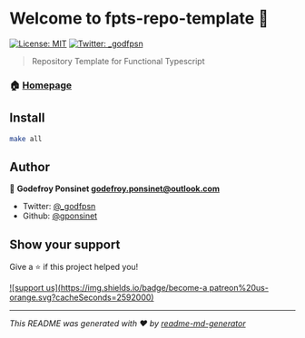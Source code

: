 # Welcome to fpts-repo-template 👋
[![License: MIT](https://img.shields.io/badge/License-MIT-yellow.svg)](#)
[![Twitter: \_godfpsn](https://img.shields.io/twitter/follow/\_godfpsn.svg?style=social)](https://twitter.com/\_godfpsn)

> Repository Template for Functional Typescript

### 🏠 [Homepage](https://github.com/gponsinet/fpts-repo-template)

## Install

```sh
make all
```

## Author

👤 **Godefroy Ponsinet <godefroy.ponsinet@outlook.com>**

* Twitter: [@_godfpsn](https://twitter.com/_godfpsn)
* Github: [@gponsinet](https://github.com/gponsinet)

## Show your support

Give a ⭐️ if this project helped you!

[![support us](https://img.shields.io/badge/become-a patreon%20us-orange.svg?cacheSeconds=2592000)](https://www.patreon.com/gponsinet)


***
_This README was generated with ❤️ by [readme-md-generator](https://github.com/kefranabg/readme-md-generator)_
